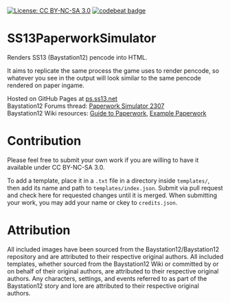 [![License: CC BY-NC-SA 3.0](https://img.shields.io/badge/license-CC%20BY--NC--SA%203.0-blue.svg)](https://creativecommons.org/licenses/by-nc-sa/3.0/legalcode)
[![codebeat badge](https://codebeat.co/badges/84dbf211-3be0-4d21-a76a-3b340dade910)](https://codebeat.co/projects/github-com-dibasic-ss13paperworksimulator-master)

# SS13PaperworkSimulator
Renders SS13 (Baystation12) pencode into HTML.

It aims to replicate the same process the game uses to render pencode, so whatever you see in the output will look similar to the same pencode rendered on paper ingame.

Hosted on GitHub Pages at [ps.ss13.net](http://ps.ss13.net/)  
Baystation12 Forums thread: [Paperwork Simulator 2307](https://forums.baystation12.net/threads/paperwork-simulator-2307.6877/)  
Baystation12 Wiki resources: [Guide to Paperwork](https://wiki.baystation12.net/Guide_to_Paperwork), [Example Paperwork](https://wiki.baystation12.net/Example_Paperwork)

# Contribution
Please feel free to submit your own work if you are willing to have it available under CC BY-NC-SA 3.0.

To add a template, place it in a `.txt` file in a directory inside `templates/`, then add its name and path to `templates/index.json`. Submit via pull request and check here for requested changes until it is merged. When submitting your work, you may add your name or ckey to `credits.json`.

# Attribution
All included images have been sourced from the Baystation12/Baystation12 repository and are attributed to their respective original authors. All included templates, whether sourced from the Baystation12 Wiki or committed by or on behalf of their original authors, are attributed to their respective original authors. Any characters, settings, and events referred to as part of the Baystation12 story and lore are attributed to their respective original authors.
